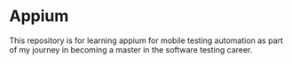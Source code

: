 # Appium
This repository is for learning appium for mobile testing automation as part of my journey in becoming a master in the software testing career.
